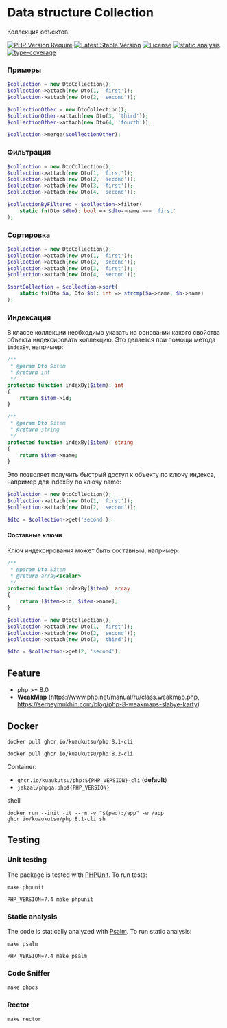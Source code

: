# Data structure Collection

Коллекция объектов.

[![PHP Version Require](http://poser.pugx.org/kuaukutsu/ds-collection/require/php)](https://packagist.org/packages/kuaukutsu/ds-collection)
[![Latest Stable Version](https://poser.pugx.org/kuaukutsu/ds-collection/v/stable)](https://packagist.org/packages/kuaukutsu/ds-collection)
[![License](http://poser.pugx.org/kuaukutsu/ds-collection/license)](https://packagist.org/packages/kuaukutsu/ds-collection)
[![static analysis](https://github.com/kuaukutsu/ds-collection/workflows/Static%20code%20analysis/badge.svg)](https://github.com/kuaukutsu/ds-collection/actions?query=workflow%3A%22Static+code+analysis%22)
[![type-coverage](https://shepherd.dev/github/kuaukutsu/ds-collection/coverage.svg)](https://shepherd.dev/github/kuaukutsu/ds-collection)


### Примеры

```php
$collection = new DtoCollection();
$collection->attach(new Dto(1, 'first'));
$collection->attach(new Dto(2, 'second'));

$collectionOther = new DtoCollection();
$collectionOther->attach(new Dto(3, 'third'));
$collectionOther->attach(new Dto(4, 'fourth'));

$collection->merge($collectionOther);
```

### Фильтрация

```php
$collection = new DtoCollection();
$collection->attach(new Dto(1, 'first'));
$collection->attach(new Dto(2, 'second'));
$collection->attach(new Dto(3, 'first'));
$collection->attach(new Dto(4, 'second'));

$collectionByFiltered = $collection->filter(
    static fn(Dto $dto): bool => $dto->name === 'first'
);
```

### Сортировка

```php
$collection = new DtoCollection();
$collection->attach(new Dto(1, 'first'));
$collection->attach(new Dto(2, 'second'));
$collection->attach(new Dto(3, 'first'));
$collection->attach(new Dto(4, 'second'));

$sortCollection = $collection->sort(
    static fn(Dto $a, Dto $b): int => strcmp($a->name, $b->name)
);
```

### Индексация

В классе коллекции необходимо указать на основании какого свойства объекта индексировать коллекцию. 
Это делается при помощи метода `indexBy`, например:

```php
/**
 * @param Dto $item
 * @return int
 */
protected function indexBy($item): int
{
    return $item->id;
}
```

```php
/**
 * @param Dto $item
 * @return string
 */
protected function indexBy($item): string
{
    return $item->name;
}
```

Это позволяет получить быстрый доступ к объекту по ключу индекса, например для indexBy по ключу name:

```php
$collection = new DtoCollection();
$collection->attach(new Dto(1, 'first'));
$collection->attach(new Dto(2, 'second'));

$dto = $collection->get('second');
```

#### Составные ключи

Ключ индексирования может быть составным, например:

```php
/**
 * @param Dto $item
 * @return array<scalar>
 */
protected function indexBy($item): array
{
    return [$item->id, $item->name];
}
```

```php
$collection = new DtoCollection();
$collection->attach(new Dto(1, 'first'));
$collection->attach(new Dto(2, 'second'));
$collection->attach(new Dto(3, 'third'));

$dto = $collection->get(2, 'second');
```

## Feature

- php >= 8.0
- **WeakMap** (https://www.php.net/manual/ru/class.weakmap.php, https://sergeymukhin.com/blog/php-8-weakmaps-slabye-karty)

## Docker

```shell
docker pull ghcr.io/kuaukutsu/php:8.1-cli
```

```shell
docker pull ghcr.io/kuaukutsu/php:8.2-cli
```

Container:
- `ghcr.io/kuaukutsu/php:${PHP_VERSION}-cli` (**default**)
- `jakzal/phpqa:php${PHP_VERSION}`

shell

```shell
docker run --init -it --rm -v "$(pwd):/app" -w /app ghcr.io/kuaukutsu/php:8.1-cli sh
```

## Testing

### Unit testing

The package is tested with [PHPUnit](https://phpunit.de/). To run tests:

```shell
make phpunit
```

```shell
PHP_VERSION=7.4 make phpunit
```

### Static analysis

The code is statically analyzed with [Psalm](https://psalm.dev/). To run static analysis:

```shell
make psalm
```

```shell
PHP_VERSION=7.4 make psalm
```

### Code Sniffer

```shell
make phpcs
```

### Rector

```shell
make rector
```
